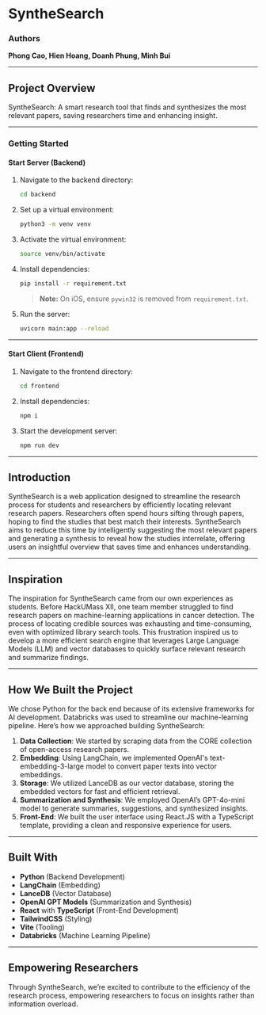 
# SyntheSearch

### Authors  
**Phong Cao, Hien Hoang, Doanh Phung, Minh Bui**

---

## Project Overview
SyntheSearch: A smart research tool that finds and synthesizes the most relevant papers, saving researchers time and enhancing insight.

---

### **Getting Started**

#### **Start Server (Backend)**

1. Navigate to the backend directory:
   ```bash
   cd backend
   ```

2. Set up a virtual environment:
   ```bash
   python3 -m venv venv
   ```

3. Activate the virtual environment:
   ```bash
   source venv/bin/activate
   ```

4. Install dependencies:
   ```bash
   pip install -r requirement.txt
   ```
   > **Note:** On iOS, ensure `pywin32` is removed from `requirement.txt`.

5. Run the server:
   ```bash
   uvicorn main:app --reload
   ```

---

#### **Start Client (Frontend)**

1. Navigate to the frontend directory:
   ```bash
   cd frontend
   ```

2. Install dependencies:
   ```bash
   npm i
   ```

3. Start the development server:
   ```bash
   npm run dev
   ```

---

## **Introduction**
SyntheSearch is a web application designed to streamline the research process for students and researchers by efficiently locating relevant research papers. Researchers often spend hours sifting through papers, hoping to find the studies that best match their interests. SyntheSearch aims to reduce this time by intelligently suggesting the most relevant papers and generating a synthesis to reveal how the studies interrelate, offering users an insightful overview that saves time and enhances understanding.

---

## **Inspiration**
The inspiration for SyntheSearch came from our own experiences as students. Before HackUMass XII, one team member struggled to find research papers on machine-learning applications in cancer detection. The process of locating credible sources was exhausting and time-consuming, even with optimized library search tools. This frustration inspired us to develop a more efficient search engine that leverages Large Language Models (LLM) and vector databases to quickly surface relevant research and summarize findings.

---

## **How We Built the Project**
We chose Python for the back end because of its extensive frameworks for AI development. Databricks was used to streamline our machine-learning pipeline. Here’s how we approached building SyntheSearch:

1. **Data Collection**: We started by scraping data from the CORE collection of open-access research papers.
2. **Embedding**: Using LangChain, we implemented OpenAI's text-embedding-3-large model to convert paper texts into vector embeddings.
3. **Storage**: We utilized LanceDB as our vector database, storing the embedded vectors for fast and efficient retrieval.
4. **Summarization and Synthesis**: We employed OpenAI’s GPT-4o-mini model to generate summaries, suggestions, and synthesized insights.
5. **Front-End**: We built the user interface using React.JS with a TypeScript template, providing a clean and responsive experience for users.

---

## **Built With**
- **Python** (Backend Development)
- **LangChain** (Embedding)
- **LanceDB** (Vector Database)
- **OpenAI GPT Models** (Summarization and Synthesis)
- **React** with **TypeScript** (Front-End Development)
- **TailwindCSS** (Styling)
- **Vite** (Tooling)
- **Databricks** (Machine Learning Pipeline)

---

## **Empowering Researchers**
Through SyntheSearch, we’re excited to contribute to the efficiency of the research process, empowering researchers to focus on insights rather than information overload.
